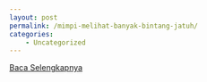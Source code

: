 ```yaml
---
layout: post
permalink: /mimpi-melihat-banyak-bintang-jatuh/
categories:
    - Uncategorized
---
```


[Baca Selengkapnya](/06)